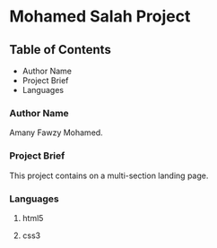 # Mohamed Salah Project

## Table of Contents

* Author Name
* Project Brief
* Languages


### Author Name

Amany Fawzy Mohamed.

### Project Brief

This project contains on a multi-section landing page.

### Languages

1. html5

1. css3